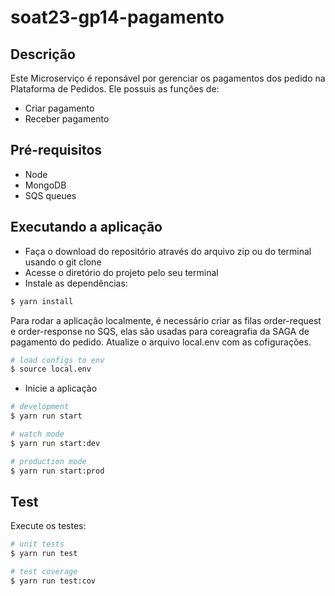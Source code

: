 # soat23-gp14-pagamento

## Descrição
Este Microserviço é reponsável por gerenciar os pagamentos dos pedido na Plataforma de Pedidos.
Ele possuis as funções de:
- Criar pagamento
- Receber pagamento

## Pré-requisitos
- Node
- MongoDB
- SQS queues

## Executando a aplicação
- Faça o download do repositório através do arquivo zip ou do terminal usando o git clone
- Acesse o diretório do projeto pelo seu terminal
- Instale as dependências:
```bash
$ yarn install
```

Para rodar a aplicação localmente, é necessário criar as filas order-request e order-response no SQS, elas são usadas para coreagrafia da SAGA de pagamento do pedido. Atualize o arquivo local.env com as cofigurações.

```bash
# load configs to env
$ source local.env
```

- Inicie a aplicação
```bash
# development
$ yarn run start

# watch mode
$ yarn run start:dev

# production mode
$ yarn run start:prod
```

## Test
Execute os testes:
```bash
# unit tests
$ yarn run test

# test coverage
$ yarn run test:cov
```